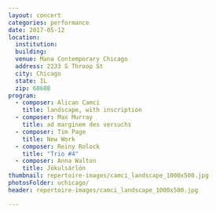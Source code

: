 ```yaml
---
layout: concert
categories: performance
date: 2017-05-12
location:
  institution:
  building:
  venue: Mana Contemporary Chicago
  address: 2233 S Throop St
  city: Chicago
  state: IL
  zip: 60608
program:
  - composer: Alican Camci
    title: landscape, with inscription
  - composer: Max Murray
    title: ad marginem des versuchs
  - composer: Tim Page
    title: New Work
  - composer: Reiny Rolock
    title: "Trio #4"
  - composer: Anna Walton
    title: Jökulsárlón
thumbnail: repertoire-images/camci_landscape_1000x500.jpg     
photosFolder: uchicago/
header: repertoire-images/camci_landscape_1000x500.jpg

---
```

